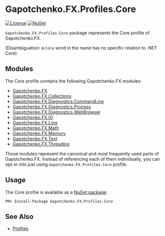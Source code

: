 ﻿# Gapotchenko.FX.Profiles.Core

[![License](https://img.shields.io/badge/license-MIT-green.svg)](../../LICENSE)
[![NuGet](https://img.shields.io/nuget/v/Gapotchenko.FX.Profiles.Core.svg)](https://www.nuget.org/packages/Gapotchenko.FX.Profiles.Core)

`Gapotchenko.FX.Profiles.Core` package represents the Core profile of Gapotchenko.FX.

(Disambiguation: a `Core` word in the name has no specific relation to .NET Core)

## Modules

The Core profile contains the following Gapotchenko.FX modules:

- [Gapotchenko.FX](../../Gapotchenko.FX#readme)
- [Gapotchenko.FX.Collections](../../Gapotchenko.FX.Collections#readme)
- [Gapotchenko.FX.Diagnostics.CommandLine](../../Gapotchenko.FX.Diagnostics.CommandLine#readme)
- [Gapotchenko.FX.Diagnostics.Process](../../Gapotchenko.FX.Diagnostics.Process#readme)
- [Gapotchenko.FX.Diagnostics.WebBrowser](../../Gapotchenko.FX.Diagnostics.WebBrowser#readme)
- [Gapotchenko.FX.IO](../../Gapotchenko.FX.IO#readme)
- [Gapotchenko.FX.Linq](../../Gapotchenko.FX.Linq#readme)
- [Gapotchenko.FX.Math](../../Gapotchenko.FX.Math#readme)
- [Gapotchenko.FX.Memory](../../Gapotchenko.FX.Memory#readme)
- [Gapotchenko.FX.Text](../../Gapotchenko.FX.Text#readme)
- [Gapotchenko.FX.Threading](../../Gapotchenko.FX.Threading#readme)

Those modules represent the canonical and most frequently used parts of Gapotchenko.FX.
Instead of referencing each of them individually, you can opt-in into just using `Gapotchenko.FX.Profiles.Core` profile.

## Usage

The Core profile is available as a [NuGet package](https://nuget.org/packages/Gapotchenko.FX.Profiles.Core):

```
PM> Install-Package Gapotchenko.FX.Profiles.Core
```

## See Also

- [Profiles](..#readme)
